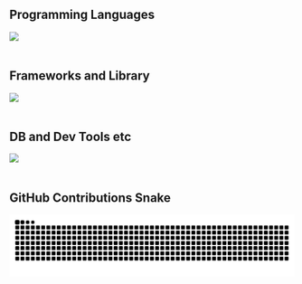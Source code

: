 ## Programming Languages

<img src="https://skillicons.dev/icons?i=html,css,js,python,php," /> <br /><br />

## Frameworks and Library

<img src="https://skillicons.dev/icons?i=react,next,laravel,wordpress" /> <br /><br />

## DB and Dev Tools etc

<img src="https://skillicons.dev/icons?i=mysql,docker,git,github,vscode,linux,nginx" /> <br /><br />

## GitHub Contributions Snake

![github-contribution-grid-snake](./assets/github-contribution-grid-snake.svg)